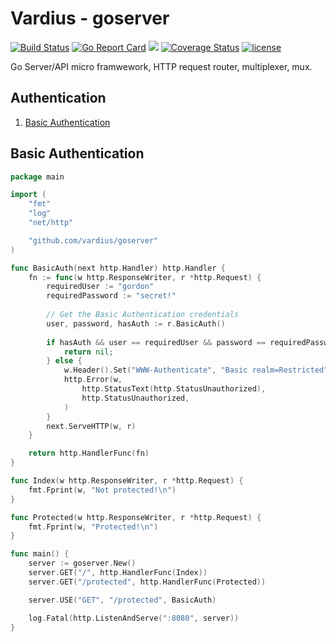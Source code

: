 Vardius - goserver
================
[![Build Status](https://travis-ci.org/vardius/goserver.svg?branch=master)](https://travis-ci.org/vardius/goserver)
[![Go Report Card](https://goreportcard.com/badge/github.com/vardius/goserver)](https://goreportcard.com/report/github.com/vardius/goserver)
[![](https://godoc.org/github.com/vardius/goserver?status.svg)](http://godoc.org/github.com/vardius/goserver)
[![Coverage Status](https://coveralls.io/repos/github/vardius/goserver/badge.svg?branch=master)](https://coveralls.io/github/vardius/goserver?branch=master)
[![license](https://img.shields.io/github/license/mashape/apistatus.svg)](https://github.com/vardius/goserver/blob/master/LICENSE.md)

Go Server/API micro framwework, HTTP request router, multiplexer, mux.

Authentication
----------------
1. [Basic Authentication](#basic-authentication)

## Basic Authentication
```go
package main

import (
	"fmt"
	"log"
	"net/http"

    "github.com/vardius/goserver"
)

func BasicAuth(next http.Handler) http.Handler {
	fn := func(w http.ResponseWriter, r *http.Request) {
        requiredUser := "gordon"
        requiredPassword := "secret!"
        
        // Get the Basic Authentication credentials
        user, password, hasAuth := r.BasicAuth()
        
        if hasAuth && user == requiredUser && password == requiredPassword {
            return nil;
        } else {
            w.Header().Set("WWW-Authenticate", "Basic realm=Restricted")
            http.Error(w,
                http.StatusText(http.StatusUnauthorized),
                http.StatusUnauthorized,
            )
        }
		next.ServeHTTP(w, r)
	}

	return http.HandlerFunc(fn)
}

func Index(w http.ResponseWriter, r *http.Request) {
	fmt.Fprint(w, "Not protected!\n")
}

func Protected(w http.ResponseWriter, r *http.Request) {
	fmt.Fprint(w, "Protected!\n")
}

func main() {
	server := goserver.New()
	server.GET("/", http.HandlerFunc(Index))	
	server.GET("/protected", http.HandlerFunc(Protected))

	server.USE("GET", "/protected", BasicAuth)

	log.Fatal(http.ListenAndServe(":8080", server))
}
```
